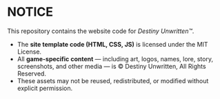# NOTICE

This repository contains the website code for *Destiny Unwritten™*.  

- The **site template code (HTML, CSS, JS)** is licensed under the MIT License.  
- All **game-specific content** — including art, logos, names, lore, story, screenshots, and other media — is © Destiny Unwritten, All Rights Reserved.  
- These assets may not be reused, redistributed, or modified without explicit permission.  
